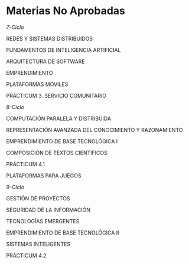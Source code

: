 Materias No Aprobadas
============================

*7-Ciclo*

REDES Y SISTEMAS DISTRIBUIDOS

FUNDAMENTOS DE INTELIGENCIA ARTIFICIAL

ARQUITECTURA DE SOFTWARE

EMPRENDIMIENTO

PLATAFORMAS MÓVILES

PRÁCTICUM 3. SERVICIO COMUNITARIO

*8-Ciclo*

COMPUTACIÓN PARALELA Y DISTRIBUIDA

REPRESENTACIÓN AVANZADA DEL CONOCIMIENTO Y RAZONAMIENTO

EMPRENDIMIENTO DE BASE TECNOLÓGICA I

COMPOSICIÓN DE TEXTOS CIENTÍFICOS

PRÁCTICUM 4.1

PLATAFORMAS PARA JUEGOS

*9-Ciclo*

GESTIÓN DE PROYECTOS

SEGURIDAD DE LA INFORMACIÓN

TECNOLOGÍAS EMERGENTES

EMPRENDIMIENTO DE BASE TECNOLÓGICA II

SISTEMAS INTELIGENTES

PRÁCTICUM 4.2
